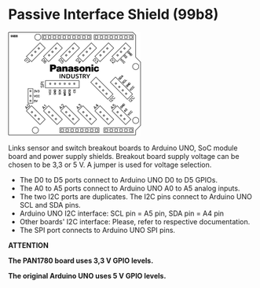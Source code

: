 # Passive Interface Shield (99b8)
![Passive Interface Shield (99b8)](../../assets/outline-99b8.png)

Links sensor and switch breakout boards to Arduino UNO, SoC module board and power supply shields. Breakout board supply voltage can be chosen to be 3,3 or 5 V. A jumper is used for voltage selection.

* The D0 to D5 ports connect to Arduino UNO D0 to D5 GPIOs.
* The A0 to A5 ports connect to Arduino UNO A0 to A5 analog inputs.
* The two I2C ports are duplicates. The I2C pins connect to Arduino UNO SCL and SDA pins.
* Arduino UNO I2C interface: SCL pin = A5 pin, SDA pin = A4 pin
* Other boards' I2C interface: Please, refer to respective documentation.
* The SPI port connects to Arduino UNO SPI pins.

**ATTENTION**

**The PAN1780 board uses 3,3 V GPIO levels.**

**The original Arduino UNO uses 5 V GPIO levels.**

